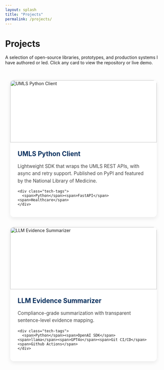 ```yaml
---
layout: splash
title: "Projects"
permalink: /projects/
---
```


<style>
/* ===== PROJECT GRID ===== */
.project-grid{
  display:grid;
  grid-template-columns:repeat(auto-fit,minmax(340px,1fr));
  gap:2rem;
  max-width:1200px;
  margin:3rem auto 2.5rem;
  padding:0 1rem;
}

/* ===== CARD ===== */
.project-card{
  background:#fff;
  border-radius:12px;
  overflow:hidden;
  box-shadow:0 5px 14px rgba(0,0,0,.08);
  transition:.25s transform,.25s box-shadow;
  text-decoration:none;color:inherit;
}
.project-card:hover{
  transform:translateY(-6px);
  box-shadow:0 10px 24px rgba(0,0,0,.15);
}
.project-thumb{
  width:100%;
  height:200px;
  object-fit:cover;
  display:block;
}
.project-body{
  padding:1.25rem 1.5rem;
}
.project-body h3{
  margin:.25rem 0 .6rem;
  font-size:1.3rem;
  color:#002d5c;
}
.project-body p{
  font-size:.95rem;
  line-height:1.55;
  color:#444;
}
.tech-tags{
  margin-top:1rem;
  display:flex;flex-wrap:wrap;gap:.4rem;
}
.tech-tags span{
  padding:4px 8px;
  font-size:.75rem;
  background:#f0f4ff;
  border-radius:4px;
  color:#002d5c;
  font-weight:600;
}
</style>

# Projects

A selection of open-source libraries, prototypes, and production systems I have authored or led.
Click any card to view the repository or live demo.

<div class="project-grid">

<!-- ========== PROJECT 1 ========== -->
<a class="project-card" href="https://github.com/palasht75/umls-python-client" target="_blank" rel="noopener">
  <img class="project-thumb" src="/assets/images/proj-umls.jpg" alt="UMLS Python Client">
  <div class="project-body">
    <h3>UMLS Python Client</h3>
    <p>Lightweight SDK that wraps the UMLS REST APIs, with async and retry support.
       Published on PyPI and featured by the National Library of Medicine.</p>

    <div class="tech-tags">
      <span>Python</span><span>FastAPI</span><span>Healthcare</span>
    </div>
  </div>
</a>

<!-- ========== PROJECT 2 ========== -->
<a class="project-card" href="https://github.com/palasht75/llm-evidence-summarizer" target="_blank" rel="noopener">
  <img class="project-thumb" src="/assets/images/llm-summarization.jpg" alt="LLM Evidence Summarizer">
  <div class="project-body">
    <h3>LLM Evidence Summarizer</h3>
    <p>Compliance-grade summarization with transparent sentence-level evidence mapping.</p>

    <div class="tech-tags">
      <span>Python</span><span>OpenAI SDK</span><span>llama</span><span>GPT4o</span><span>Git CI/CD</span><span>Github Actions</span>
    </div>
  </div>
</a>


<!-- ========== PROJECT 3 ==========
<a class="project-card" href="https://github.com/palasht75/llm-evidence-summarizer" target="_blank" rel="noopener">
  <img class="project-thumb" src="/assets/images/llm-summarization.jpg" alt="LLM Evidence Summarizer">
  <div class="project-body">
    <h3>LLM Evidence Summarizer</h3>
    <p>Compliance-grade summarization with transparent sentence-level evidence mapping.</p>

    <div class="tech-tags">
      <span>Python</span><span>OpenAI SDK</span><span>llama</span><span>GPT4o</span><span>Git CI/CD</span><span>Github Actions</span>
    </div>
  </div>
</a>

<!-- ========== PROJECT 4 ========== -->
<!-- <a class="project-card" href="https://github.com/palasht75/llm-evidence-summarizer" target="_blank" rel="noopener">
  <img class="project-thumb" src="/assets/images/llm-summarization.jpg" alt="LLM Evidence Summarizer">
  <div class="project-body">
    <h3>LLM Evidence Summarizer</h3>
    <p>Compliance-grade summarization with transparent sentence-level evidence mapping.</p>

    <div class="tech-tags">
      <span>Python</span><span>OpenAI SDK</span><span>llama</span><span>GPT4o</span><span>Git CI/CD</span><span>Github Actions</span>
    </div>
  </div>
</a> -->

</div>

<!-- > **Add more:** copy a `<a class="project-card"> … </a>` block,
> update the image, link, text, and tech tags.
>
> Thumbnails should be 1200×800 px (or similar 3:2 ratio) JPEG/PNG
> stored in `/assets/images/`. -->
